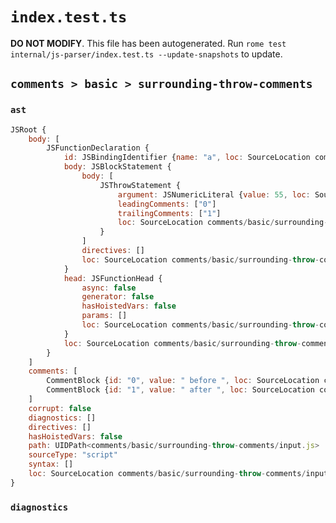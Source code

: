 # `index.test.ts`

**DO NOT MODIFY**. This file has been autogenerated. Run `rome test internal/js-parser/index.test.ts --update-snapshots` to update.

## `comments > basic > surrounding-throw-comments`

### `ast`

```javascript
JSRoot {
	body: [
		JSFunctionDeclaration {
			id: JSBindingIdentifier {name: "a", loc: SourceLocation comments/basic/surrounding-throw-comments/input.js 1:9-1:10 (a)}
			body: JSBlockStatement {
				body: [
					JSThrowStatement {
						argument: JSNumericLiteral {value: 55, loc: SourceLocation comments/basic/surrounding-throw-comments/input.js 3:10-3:12}
						leadingComments: ["0"]
						trailingComments: ["1"]
						loc: SourceLocation comments/basic/surrounding-throw-comments/input.js 3:4-3:13
					}
				]
				directives: []
				loc: SourceLocation comments/basic/surrounding-throw-comments/input.js 1:13-5:1
			}
			head: JSFunctionHead {
				async: false
				generator: false
				hasHoistedVars: false
				params: []
				loc: SourceLocation comments/basic/surrounding-throw-comments/input.js 1:10-1:12
			}
			loc: SourceLocation comments/basic/surrounding-throw-comments/input.js 1:0-5:1
		}
	]
	comments: [
		CommentBlock {id: "0", value: " before ", loc: SourceLocation comments/basic/surrounding-throw-comments/input.js 2:4-2:16}
		CommentBlock {id: "1", value: " after ", loc: SourceLocation comments/basic/surrounding-throw-comments/input.js 4:4-4:15}
	]
	corrupt: false
	diagnostics: []
	directives: []
	hasHoistedVars: false
	path: UIDPath<comments/basic/surrounding-throw-comments/input.js>
	sourceType: "script"
	syntax: []
	loc: SourceLocation comments/basic/surrounding-throw-comments/input.js 1:0-6:0
}
```

### `diagnostics`

```

```
